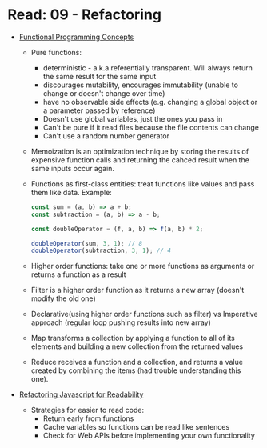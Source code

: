 # Read: 09 - Refactoring

* [Functional Programming Concepts](https://medium.com/the-renaissance-developer/concepts-of-functional-programming-in-javascript-6bc84220d2aa)

  * Pure functions:
    * deterministic - a.k.a referentially transparent. Will always return the same result for the same input
    * discourages mutability, encourages immutability (unable to change or doesn't change over time)
    * have no observable side effects (e.g. changing a global object or a parameter passed by reference)
    * Doesn't use global variables, just the ones you pass in
    * Can't be pure if it read files because the file contents can change
    * Can't use a random number generator
  * Memoization is an optimization technique by storing the results of expensive function calls and returning the cahced result when the same inputs occur again.
  * Functions as first-class entities: treat functions like values and pass them like data. Example:

    ``` javascript
    const sum = (a, b) => a + b;
    const subtraction = (a, b) => a - b;

    const doubleOperator = (f, a, b) => f(a, b) * 2;

    doubleOperator(sum, 3, 1); // 8
    doubleOperator(subtraction, 3, 1); // 4
    ```

  * Higher order functions: take one or more functions as arguments or returns a function as a result
  * Filter is a higher order function as it returns a new array (doesn't modify the old one)
  * Declarative(using higher order functions such as filter) vs Imperative approach (regular loop pushing results into new array)
  * Map transforms a collection by applying a function to all of its elements and building a new collection from the returned values
  * Reduce receives a function and a collection, and returns a value created by combining the items (had trouble understanding this one).

* [Refactoring Javascript for Readability](https://dev.to/healeycodes/refactoring-javascript-for-performance-and-readability-with-examples-1hec)
  * Strategies for easier to read code:
    * Return early from functions
    * Cache variables so functions can be read like sentences
    * Check for Web APIs before implementing your own functionality
